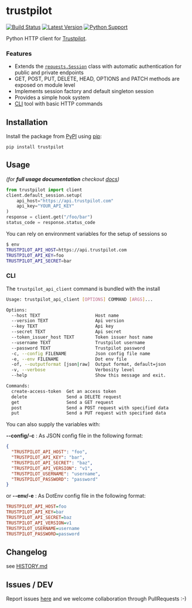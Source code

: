# trustpilot

[![Build Status](https://travis-ci.org/trustpilot/python-trustpilot.svg?branch=master)](https://travis-ci.org/trustpilot/python-trustpilot) [![Latest Version](https://img.shields.io/pypi/v/trustpilot.svg)](https://pypi.python.org/pypi/trustpilot) [![Python Support](https://img.shields.io/pypi/pyversions/trustpilot.svg)](https://pypi.python.org/pypi/trustpilot)

Python HTTP client for [Trustpilot](https://developers.trustpilot.com/).

### Features

- Extends the [`requests.Session`](http://docs.python-requests.org/en/master/api/#requests.Session) class with automatic authentication for public and private endpoints
- GET, POST, PUT, DELETE, HEAD, OPTIONS and PATCH methods are exposed on module level
- Implements session factory and default singleton session
- Provides a simple hook system
- [CLI](#CLI) tool with basic HTTP commands


## Installation

Install the package from [PyPI](http://pypi.python.org/pypi/) using [pip](https://pip.pypa.io/):

```
pip install trustpilot
```

## Usage

_(for **full usage documentation** checkout [docs](https://github.com/trustpilot/python-trustpilot/blob/master/docs/README.md))_

```python
from trustpilot import client
client.default_session.setup(
    api_host="https://api.trustpilot.com"
    api_key="YOUR_API_KEY"
)
response = client.get("/foo/bar")
status_code = response.status_code
```

You can rely on environment variables for the setup of sessions so

```bash
$ env
TRUSTPILOT_API_HOST=https://api.trustpilot.com
TRUSTPILOT_API_KEY=foo
TRUSTPILOT_API_SECRET=bar
```

### CLI

The `trustpilot_api_client` command is bundled with the install

```bash
Usage: trustpilot_api_client [OPTIONS] COMMAND [ARGS]...

Options:
  --host TEXT                     Host name
  --version TEXT                  Api version
  --key TEXT                      Api key
  --secret TEXT                   Api secret
  --token_issuer_host TEXT        Token issuer host name
  --username TEXT                 Trustpilot username
  --password TEXT                 Trustpilot password
  -c, --config FILENAME           Json config file name
  -e, --env FILENAME              Dot env file
  -of, --outputformat [json|raw]  Output format, default=json
  -v, --verbose                   Verbosity level
  --help                          Show this message and exit.

Commands:
  create-access-token  Get an access token
  delete               Send a DELETE request
  get                  Send a GET request
  post                 Send a POST request with specified data
  put                  Send a PUT request with specified data
```

You can also supply the variables with:

**--config/-c** : As JSON config file in the following format:

```json
{
  "TRUSTPILOT_API_HOST": "foo",
  "TRUSTPILOT_API_KEY": "bar",
  "TRUSTPILOT_API_SECRET": "baz",
  "TRUSTPILOT_API_VERSION": "v1",
  "TRUSTPILOT_USERNAME": "username",
  "TRUSTPILOT_PASSWORD": "password"
}
```

or **--env/-e** : As DotEnv config file in the following format:

```ini
TRUSTPILOT_API_HOST=foo
TRUSTPILOT_API_KEY=bar
TRUSTPILOT_API_SECRET=baz
TRUSTPILOT_API_VERSION=v1
TRUSTPILOT_USERNAME=username
TRUSTPILOT_PASSWORD=password
```

## Changelog

see [HISTORY.md](https://github.com/trustpilot/python-trustpilot/blob/master/HISTORY.md)

## Issues / DEV

Report issues [here](https://github.com/trustpilot/python-trustpilot/issues) and we welcome collaboration through PullRequests :-)
